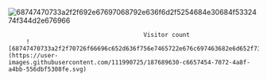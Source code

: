 
![68747470733a2f2f692e67697068792e636f6d2f5254684e30684f5332474f344d2e676966](https://user-images.githubusercontent.com/111990725/187676260-41e26431-6141-4d3c-9a18-8763558d56ed.gif)

                                          Visitor count
         ![68747470733a2f2f70726f66696c652d636f756e7465722e676c697463682e6d652f73616761722d76697261646979612f636f756e742e737667](https://user-         images.githubusercontent.com/111990725/187689630-c6657454-7072-4a8f-a4bb-556dbf5308fe.svg)
